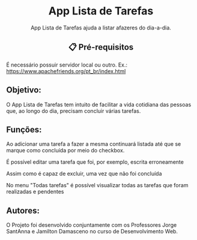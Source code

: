 <h1 align="center">App Lista de Tarefas</h1>

<p align="center"> App Lista de Tarefas ajuda a listar afazeres do dia-a-dia.</p>

<h2 align="center">📋 Pré-requisitos </h2>

É necessário possuir servidor local ou outro. 
Ex.: https://www.apachefriends.org/pt_br/index.html

<h2> Objetivo: </h2>
<p> O App Lista de Tarefas tem intuito de facilitar a vida cotidiana das pessoas que, ao longo do dia, precisam concluir várias tarefas. 


<h2>Funções:</h2>
<p>Ao adicionar uma tarefa a fazer a mesma continuará listada até que se marque como concluída por meio do checkbox.</p>
<p>É possível editar uma tarefa que foi, por exemplo, escrita erroneamente</p>
<p>Assim como é capaz de excluir, uma vez que não foi concluída</p>
<p>No menu "Todas tarefas" é possível visualizar todas as tarefas que foram realizadas e pendentes</p>


<h2>Autores:</h2>
<p>O Projeto foi desenvolvido conjuntamente com os Professores Jorge SantAnna e Jamilton Damasceno no curso de Desenvolvimento Web.
